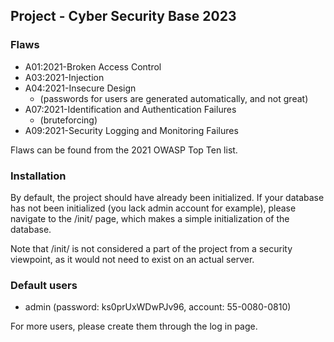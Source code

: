 ## Project - Cyber Security Base 2023

### Flaws
* A01:2021-Broken Access Control
* A03:2021-Injection
* A04:2021-Insecure Design
    * (passwords for users are generated automatically, and not great)
* A07:2021-Identification and Authentication Failures
    * (bruteforcing)
* A09:2021-Security Logging and Monitoring Failures

Flaws can be found from the 2021 OWASP Top Ten list.

### Installation
By default, the project should have already been initialized.
If your database has not been initialized (you lack admin account for example),
please navigate to the /init/ page, which makes a simple initialization of the database.

Note that /init/ is not considered a part of the project from a security viewpoint, 
as it would not need to exist on an actual server.

### Default users
* admin (password: ks0prUxWDwPJv96, account: 55-0080-0810)

For more users, please create them through the log in page.